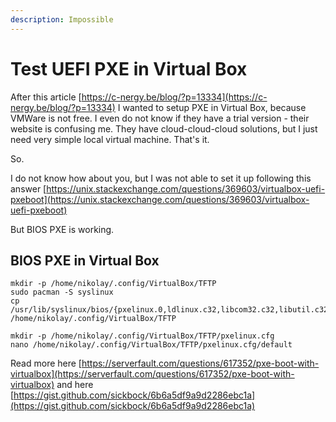 ```yaml
---
description: Impossible
---
```


# Test UEFI PXE in Virtual Box

After this article [https://c-nergy.be/blog/?p=13334](https://c-nergy.be/blog/?p=13334) I wanted to setup PXE in Virtual Box, because VMWare is not free. I even do not know if they have a trial version - their website is confusing me. They have cloud-cloud-cloud solutions, but I just need very simple local virtual machine. That's it.

So.

I do not know how about you, but I was not able to set it up following this answer [https://unix.stackexchange.com/questions/369603/virtualbox-uefi-pxeboot](https://unix.stackexchange.com/questions/369603/virtualbox-uefi-pxeboot)

But BIOS PXE is working.

## BIOS PXE in Virtual Box

```
mkdir -p /home/nikolay/.config/VirtualBox/TFTP
sudo pacman -S syslinux
cp /usr/lib/syslinux/bios/{pxelinux.0,ldlinux.c32,libcom32.c32,libutil.c32,vesamenu.c32} /home/nikolay/.config/VirtualBox/TFTP

mkdir -p /home/nikolay/.config/VirtualBox/TFTP/pxelinux.cfg
nano /home/nikolay/.config/VirtualBox/TFTP/pxelinux.cfg/default
```

Read more here [https://serverfault.com/questions/617352/pxe-boot-with-virtualbox](https://serverfault.com/questions/617352/pxe-boot-with-virtualbox) and here [https://gist.github.com/sickbock/6b6a5df9a9d2286ebc1a](https://gist.github.com/sickbock/6b6a5df9a9d2286ebc1a)
